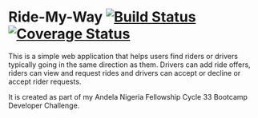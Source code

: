 # Ride-My-Way  [![Build Status](https://travis-ci.org/IyiKuyoro/Ride-My-Way.svg?branch=Develop)](https://travis-ci.org/IyiKuyoro/Ride-My-Way) [![Coverage Status](https://coveralls.io/repos/github/IyiKuyoro/Ride-My-Way/badge.svg?branch=develop)](https://coveralls.io/github/IyiKuyoro/Ride-My-Way?branch=develop)
This is a simple web application that helps users find riders or drivers typically going in the same direction as them.
Drivers can add ride offers, riders can view and request rides and drivers can accept or decline or accept rider requests.

It is created as part of my Andela Nigeria Fellowship Cycle 33 Bootcamp Developer Challenge.

